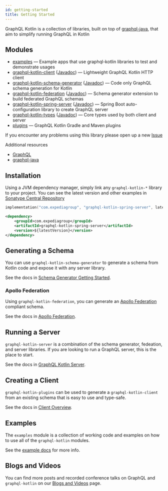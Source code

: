```yaml
---
id: getting-started
title: Getting Started
---
```


GraphQL Kotlin is a collection of libraries, built on top of [graphql-java](https://www.graphql-java.com/), that aim to simplify running GraphQL in Kotlin

## Modules

* [examples](https://github.com/ExpediaGroup/graphql-kotlin/tree/master/examples)
  &mdash; Example apps that use graphql-kotlin libraries to test and demonstrate usages
* [graphql-kotlin-client](https://github.com/ExpediaGroup/graphql-kotlin/tree/master/graphql-kotlin-client) ([Javadoc](https://www.javadoc.io/doc/com.expediagroup/graphql-kotlin-client))
  &mdash; Lightweight GraphQL Kotlin HTTP client
* [graphql-kotlin-schema-generator](https://github.com/ExpediaGroup/graphql-kotlin/tree/master/graphql-kotlin-schema-generator) ([Javadoc](https://www.javadoc.io/doc/com.expediagroup/graphql-kotlin-schema-generator))
  &mdash; Code only GraphQL schema generation for Kotlin
* [graphql-kotlin-federation](https://github.com/ExpediaGroup/graphql-kotlin/tree/master/graphql-kotlin-federation) ([Javadoc](https://www.javadoc.io/doc/com.expediagroup/graphql-kotlin-federation))
  &mdash; Schema generator extension to build federated GraphQL schemas
* [graphql-kotlin-spring-server](https://github.com/ExpediaGroup/graphql-kotlin/tree/master/graphql-kotlin-spring-server) ([Javadoc](https://www.javadoc.io/doc/com.expediagroup/graphql-kotlin-spring-server))
  &mdash; Spring Boot auto-configuration library to create GraphQL server
* [graphql-kotlin-types](https://github.com/ExpediaGroup/graphql-kotlin/tree/master/graphql-kotlin-types) ([Javadoc](https://www.javadoc.io/doc/com.expediagroup/graphql-kotlin-types))
&mdash; Core types used by both client and server
* [plugins](https://github.com/ExpediaGroup/graphql-kotlin/tree/master/plugins)
  &mdash; GraphQL Kotlin Gradle and Maven plugins

If you encounter any problems using this library please open up a new
[Issue](https://github.com/ExpediaGroup/graphql-kotlin/issues)

Additional resources

* [GraphQL](https://graphql.org/)
* [graphql-java](https://www.graphql-java.com/documentation/)

## Installation

Using a JVM dependency manager, simply link any `graphql-kotlin-*` library to your project. You can see the latest
version and other examples in [Sonatype Central
Repository](https://search.maven.org/artifact/com.expediagroup/graphql-kotlin-spring-server)

<!--DOCUSAURUS_CODE_TABS-->
<!--Gradle Kotlin-->
```kotlin
implementation("com.expediagroup", "graphql-kotlin-spring-server", latestVersion)
```
<!--Maven-->
```xml
<dependency>
    <groupId>com.expediagroup</groupId>
    <artifactId>graphql-kotlin-spring-server</artifactId>
    <version>${latestVersion}</version>
</dependency>
```
<!--END_DOCUSAURUS_CODE_TABS-->

## Generating a Schema

You can use `graphql-kotlin-schema-generator` to generate a schema from Kotlin code and expose it with any server library.

See the docs in [Schema Generator Getting Started](./schema-generator/schema-generator-getting-started.md).

### Apollo Federation

Using `graphql-kotlin-federation`, you can generate an [Apollo Federation](https://www.apollographql.com/docs/apollo-server/federation/federation-spec/) compliant schema.

See the docs in [Apollo Federation](./federated/apollo-federation.md).

## Running a Server
`graphql-kotlin-server` is a combination of the schema generator, fedeation, and server libraries. If you are looking to run a GraphQL server, this is the place to start.

See the docs in [GraphQL Kotlin Server](./server/graphql-server.md).

## Creating a Client
`graphql-kotlin-plugins` can be used to generate a `graphql-kotlin-client` from an existing schema that is easy to use and type-safe.

See the docs in [Client Overview](./client/client-overview.md).

## Examples

The `examples` module is a collection of working code and examples on how to use all of the `graphql-kotlin` modules.

See the [example docs](./examples.md) for more info.

## Blogs and Videos

You can find more posts and recorded conference talks on GraphQL and `graphql-kotlin` on our [Blogs and Videos](./blogs-and-videos.md) page.
